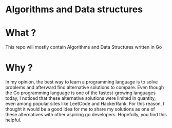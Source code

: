 # Algorithms and Data structures

# What ?

This repo will mostly contain Algorithms and Data Structures written in Go

# Why ?

In my opinion, the best way to learn a programming language is to solve problems and afterward find alternative solutions to compare. Even though the Go programming language is one of the fastest-growing languages today, I noticed that these alternative solutions were limited in quantity, even among popular sites like LeetCode and HackerRank. For this reason, I thought it would be a good idea for me to share my solutions as one of these alternatives with other aspiring go developers. Hopefully, you find this helpful.
